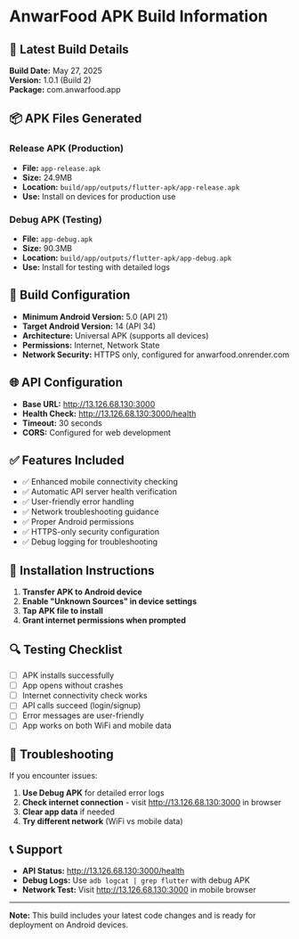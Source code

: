 # AnwarFood APK Build Information

## 📱 Latest Build Details

**Build Date:** May 27, 2025  
**Version:** 1.0.1 (Build 2)  
**Package:** com.anwarfood.app

## 📦 APK Files Generated

### Release APK (Production)
- **File:** `app-release.apk`
- **Size:** 24.9MB
- **Location:** `build/app/outputs/flutter-apk/app-release.apk`
- **Use:** Install on devices for production use

### Debug APK (Testing)
- **File:** `app-debug.apk`
- **Size:** 90.3MB
- **Location:** `build/app/outputs/flutter-apk/app-debug.apk`
- **Use:** Install for testing with detailed logs

## 🔧 Build Configuration

- **Minimum Android Version:** 5.0 (API 21)
- **Target Android Version:** 14 (API 34)
- **Architecture:** Universal APK (supports all devices)
- **Permissions:** Internet, Network State
- **Network Security:** HTTPS only, configured for anwarfood.onrender.com

## 🌐 API Configuration

- **Base URL:** http://13.126.68.130:3000
- **Health Check:** http://13.126.68.130:3000/health
- **Timeout:** 30 seconds
- **CORS:** Configured for web development

## ✅ Features Included

- ✅ Enhanced mobile connectivity checking
- ✅ Automatic API server health verification
- ✅ User-friendly error handling
- ✅ Network troubleshooting guidance
- ✅ Proper Android permissions
- ✅ HTTPS-only security configuration
- ✅ Debug logging for troubleshooting

## 📱 Installation Instructions

1. **Transfer APK to Android device**
2. **Enable "Unknown Sources" in device settings**
3. **Tap APK file to install**
4. **Grant internet permissions when prompted**

## 🔍 Testing Checklist

- [ ] APK installs successfully
- [ ] App opens without crashes
- [ ] Internet connectivity check works
- [ ] API calls succeed (login/signup)
- [ ] Error messages are user-friendly
- [ ] App works on both WiFi and mobile data

## 🐛 Troubleshooting

If you encounter issues:

1. **Use Debug APK** for detailed error logs
2. **Check internet connection** - visit http://13.126.68.130:3000 in browser
3. **Clear app data** if needed
4. **Try different network** (WiFi vs mobile data)

## 📞 Support

- **API Status:** http://13.126.68.130:3000/health
- **Debug Logs:** Use `adb logcat | grep flutter` with debug APK
- **Network Test:** Visit http://13.126.68.130:3000 in mobile browser

---

**Note:** This build includes your latest code changes and is ready for deployment on Android devices. 